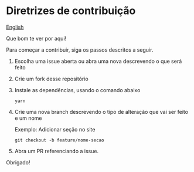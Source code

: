 # Diretrizes de contribuição

[English](contributing_ENG.md)

Que bom te ver por aqui!

Para começar a contribuir, siga os passos descritos a seguir.

1. Escolha uma issue aberta ou abra uma nova descrevendo o que será feito
2. Crie um fork desse repositório
3. Instale as dependências, usando o comando abaixo

   `yarn`

4. Crie uma nova branch descrevendo o tipo de alteração que vai ser feito e um nome

   Exemplo: Adicionar seção no site

   `git checkout -b feature/nome-secao`

5. Abra um PR referenciando a issue.

Obrigado!
